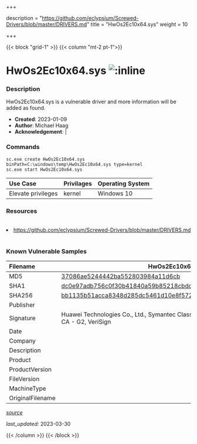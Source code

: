 +++

description = "https://github.com/eclypsium/Screwed-Drivers/blob/master/DRIVERS.md"
title = "HwOs2Ec10x64.sys"
weight = 10

+++


{{< block "grid-1" >}}
{{< column "mt-2 pt-1">}}


# HwOs2Ec10x64.sys ![:inline](/images/twitter_verified.png) 


### Description

HwOs2Ec10x64.sys is a vulnerable driver and more information will be added as found.

- **Created**: 2023-01-09
- **Author**: Michael Haag
- **Acknowledgement**:  | [](https://twitter.com/)

### Commands

```
sc.exe create HwOs2Ec10x64.sys binPath=C:\windows\temp\HwOs2Ec10x64.sys type=kernel
sc.exe start HwOs2Ec10x64.sys
```

| Use Case | Privilages | Operating System | 
|:---- | ---- | ---- |
| Elevate privileges | kernel | Windows 10 |

### Resources
<br>
<li><a href=" https://github.com/eclypsium/Screwed-Drivers/blob/master/DRIVERS.md"> https://github.com/eclypsium/Screwed-Drivers/blob/master/DRIVERS.md</a></li>
<br>

### Known Vulnerable Samples

| Filename | HwOs2Ec10x64.sys |
|:---- | ---- | 
| MD5 | <a href="https://www.virustotal.com/gui/file/37086ae5244442ba552803984a11d6cb">37086ae5244442ba552803984a11d6cb</a> |
| SHA1 | <a href="https://www.virustotal.com/gui/file/dc0e97adb756c0f30b41840a59b85218cbdd198f">dc0e97adb756c0f30b41840a59b85218cbdd198f</a> |
| SHA256 | <a href="https://www.virustotal.com/gui/file/bb1135b51acca8348d285dc5461d10e8f57260e7d0c8cc4a092734d53fc40cbc">bb1135b51acca8348d285dc5461d10e8f57260e7d0c8cc4a092734d53fc40cbc</a> |
| Publisher |  |
| Signature | Huawei Technologies Co., Ltd., Symantec Class 3 Extended Validation Code Signing CA - G2, VeriSign   |
| Date |  |
| Company |  |
| Description |  |
| Product |  |
| ProductVersion |  |
| FileVersion |  |
| MachineType |  |
| OriginalFilename |  |



[*source*](https://github.com/magicsword-io/LOLDrivers/tree/main/yaml/hwos2ec10x64.sys.yml)

*last_updated:* 2023-03-30








{{< /column >}}
{{< /block >}}
